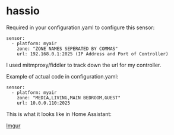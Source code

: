 # hassio
Required in your configuration.yaml to configure this sensor:

```
sensor:
  - platform: myair
    zone: "ZONE NAMES SEPERATED BY COMMAS"
    url: 192.168.0.1:2025 (IP Address and Port of Controller)
```
I used mitmproxy/fiddler to track down the url for my controller.

Example of actual code in configuration.yaml:

```
sensor:
  - platform: myair
    zone: "MEDIA,LIVING,MAIN BEDROOM,GUEST"
    url: 10.0.0.110:2025
```
This is what it looks like in Home Assistant:

[Imgur](https://i.imgur.com/8tbQ18i.png)